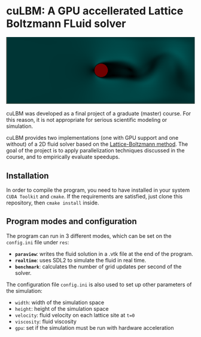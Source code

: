 # cuLBM: A GPU accellerated Lattice Boltzmann FLuid solver

<p align="center">
  <img src="https://github.com/ollenurb/cuLBM/blob/main/img/Peek%202022-03-18%2009-01.gif" />
</p>

cuLBM was developed as a final project of a graduate (master) course. For this reason, it is not appropriate for serious scientific modeling or simulation.

cuLBM provides two implementations (one with GPU support and one without) of a 2D fluid solver based on the [Lattice-Boltzmann method](https://en.wikipedia.org/wiki/Lattice_Boltzmann_methods). The goal of the project is to apply parallelization techniques discussed in the course, and to empirically evaluate speedups.

## Installation
In order to compile the program, you need to have installed in your system `CUDA Toolkit` and `cmake`. If the requirements are satisfied, just clone this repository, then `cmake install` inside. 

## Program modes and configuration
The program can run in 3 different modes, which can be set on the `config.ini` file under `res`:
* **`paraview`**: writes the fluid solution in a .vtk file at the end of the program.
* **`realtime`**: uses SDL2 to simulate the fluid in real time.
* **`benchmark`**: calculates the number of grid updates per second of the solver.

The configuration file `config.ini` is also used to set up other parameters of the simulation:
* `width`: width of the simulation space
* `height`: height of the simulation space
* `velocity`: fluid velocity on each lattice site at `t=0`
* `viscosity`: fluid viscosity
* `gpu`: set if the simulation must be run with hardware acceleration

